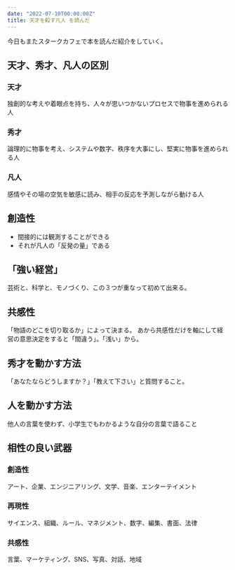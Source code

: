 ```yaml
---
date: "2022-07-10T00:00:00Z"
title: 天才を殺す凡人 を読んだ
---
```


今日もまたスタークカフェで本を読んだ紹介をしていく。

## 天才、秀才、凡人の区別
### 天才
独創的な考えや着眼点を持ち、人々が思いつかないプロセスで物事を進められる人

### 秀才
論理的に物事を考え、システムや数字、秩序を大事にし、堅実に物事を進められる人

### 凡人
感情やその場の空気を敏感に読み、相手の反応を予測しながら動ける人

## 創造性
- 間接的には観測することができる
- それが凡人の「反発の量」である

## 「強い経営」
芸術と、科学と、モノづくり、この３つが重なって初めて出来る。

## 共感性
「物語のどこを切り取るか」によって決まる。
あから共感性だけを軸にして経営の意思決定をすると「間違う」。「浅い」から。

## 秀才を動かす方法
「あなたならどうしますか？」「教えて下さい」と質問すること。

## 人を動かす方法
他人の言葉を使わず、小学生でもわかるような自分の言葉で語ること

## 相性の良い武器
### 創造性
アート、企業、エンジニアリング、文学、音楽、エンターテイメント
### 再現性
サイエンス、組織、ルール、マネジメント、数字、編集、書面、法律
### 共感性
言葉、マーケティング、SNS、写真、対話、地域